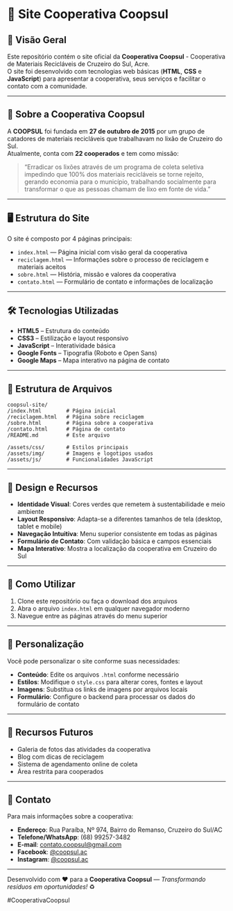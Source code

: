 
# 🌿 Site Cooperativa Coopsul

## 📌 Visão Geral

Este repositório contém o site oficial da **Cooperativa Coopsul** - Cooperativa de Materiais Recicláveis de Cruzeiro do Sul, Acre.  
O site foi desenvolvido com tecnologias web básicas (**HTML**, **CSS** e **JavaScript**) para apresentar a cooperativa, seus serviços e facilitar o contato com a comunidade.

---

## 🌱 Sobre a Cooperativa Coopsul

A **COOPSUL** foi fundada em **27 de outubro de 2015** por um grupo de catadores de materiais recicláveis que trabalhavam no lixão de Cruzeiro do Sul.  
Atualmente, conta com **22 cooperados** e tem como missão:

> “Erradicar os lixões através de um programa de coleta seletiva impedindo que 100% dos materiais recicláveis se torne rejeito, gerando economia para o município, trabalhando socialmente para transformar o que as pessoas chamam de lixo em fonte de vida.”

---

## 🖥️ Estrutura do Site

O site é composto por 4 páginas principais:

- `index.html` — Página inicial com visão geral da cooperativa  
- `reciclagem.html` — Informações sobre o processo de reciclagem e materiais aceitos  
- `sobre.html` — História, missão e valores da cooperativa  
- `contato.html` — Formulário de contato e informações de localização  

---

## 🛠️ Tecnologias Utilizadas

- **HTML5** – Estrutura do conteúdo  
- **CSS3** – Estilização e layout responsivo  
- **JavaScript** – Interatividade básica  
- **Google Fonts** – Tipografia (Roboto e Open Sans)  
- **Google Maps** – Mapa interativo na página de contato  

---

## 📂 Estrutura de Arquivos

```text
coopsul-site/
/index.html        # Página inicial
/reciclagem.html   # Página sobre reciclagem
/sobre.html        # Página sobre a cooperativa
/contato.html      # Página de contato
/README.md         # Este arquivo

/assets/css/       # Estilos principais
/assets/img/       # Imagens e logotipos usados
/assets/js/        # Funcionalidades JavaScript
```

---

## 🎨 Design e Recursos

- **Identidade Visual**: Cores verdes que remetem à sustentabilidade e meio ambiente  
- **Layout Responsivo**: Adapta-se a diferentes tamanhos de tela (desktop, tablet e mobile)  
- **Navegação Intuitiva**: Menu superior consistente em todas as páginas  
- **Formulário de Contato**: Com validação básica e campos essenciais  
- **Mapa Interativo**: Mostra a localização da cooperativa em Cruzeiro do Sul  

---

## 🚀 Como Utilizar

1. Clone este repositório ou faça o download dos arquivos
2. Abra o arquivo `index.html` em qualquer navegador moderno
3. Navegue entre as páginas através do menu superior

---

## 📝 Personalização

Você pode personalizar o site conforme suas necessidades:

- **Conteúdo**: Edite os arquivos `.html` conforme necessário  
- **Estilos**: Modifique o `style.css` para alterar cores, fontes e layout  
- **Imagens**: Substitua os links de imagens por arquivos locais  
- **Formulário**: Configure o backend para processar os dados do formulário de contato  

---

## 🌟 Recursos Futuros

- Galeria de fotos das atividades da cooperativa  
- Blog com dicas de reciclagem  
- Sistema de agendamento online de coleta  
- Área restrita para cooperados  

---

## 📧 Contato

Para mais informações sobre a cooperativa:

- **Endereço**: Rua Paraíba, Nº 974, Bairro do Remanso, Cruzeiro do Sul/AC  
- **Telefone/WhatsApp**: (68) 99257-3482  
- **E-mail**: contato.coopsul@gmail.com  
- **Facebook**: [@coopsul.ac](https://facebook.com/coopsul.ac)  
- **Instagram**: [@coopsul.ac](https://instagram.com/coopsul.ac)  

---

Desenvolvido com ❤️ para a **Cooperativa Coopsul** — *Transformando resíduos em oportunidades!* ♻️

#CooperativaCoopsul